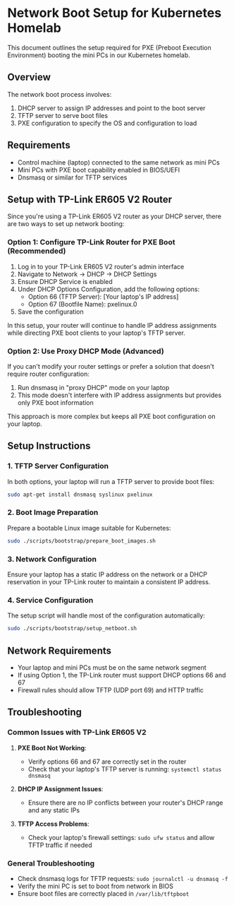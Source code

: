 # Network Boot Setup for Kubernetes Homelab

This document outlines the setup required for PXE (Preboot Execution Environment) booting the mini PCs in our Kubernetes homelab.

## Overview

The network boot process involves:
1. DHCP server to assign IP addresses and point to the boot server
2. TFTP server to serve boot files
3. PXE configuration to specify the OS and configuration to load

## Requirements

- Control machine (laptop) connected to the same network as mini PCs
- Mini PCs with PXE boot capability enabled in BIOS/UEFI
- Dnsmasq or similar for TFTP services

## Setup with TP-Link ER605 V2 Router

Since you're using a TP-Link ER605 V2 router as your DHCP server, there are two ways to set up network booting:

### Option 1: Configure TP-Link Router for PXE Boot (Recommended)

1. Log in to your TP-Link ER605 V2 router's admin interface
2. Navigate to Network → DHCP → DHCP Settings
3. Ensure DHCP Service is enabled
4. Under DHCP Options Configuration, add the following options:
   - Option 66 (TFTP Server): [Your laptop's IP address]
   - Option 67 (Bootfile Name): pxelinux.0
5. Save the configuration

In this setup, your router will continue to handle IP address assignments while directing PXE boot clients to your laptop's TFTP server.

### Option 2: Use Proxy DHCP Mode (Advanced)

If you can't modify your router settings or prefer a solution that doesn't require router configuration:

1. Run dnsmasq in "proxy DHCP" mode on your laptop
2. This mode doesn't interfere with IP address assignments but provides only PXE boot information

This approach is more complex but keeps all PXE boot configuration on your laptop.

## Setup Instructions

### 1. TFTP Server Configuration

In both options, your laptop will run a TFTP server to provide boot files:

```bash
sudo apt-get install dnsmasq syslinux pxelinux
```

### 2. Boot Image Preparation

Prepare a bootable Linux image suitable for Kubernetes:

```bash
sudo ./scripts/bootstrap/prepare_boot_images.sh
```

### 3. Network Configuration

Ensure your laptop has a static IP address on the network or a DHCP reservation in your TP-Link router to maintain a consistent IP address.

### 4. Service Configuration

The setup script will handle most of the configuration automatically:

```bash
sudo ./scripts/bootstrap/setup_netboot.sh
```

## Network Requirements

- Your laptop and mini PCs must be on the same network segment
- If using Option 1, the TP-Link router must support DHCP options 66 and 67
- Firewall rules should allow TFTP (UDP port 69) and HTTP traffic

## Troubleshooting

### Common Issues with TP-Link ER605 V2

1. **PXE Boot Not Working**:
   - Verify options 66 and 67 are correctly set in the router
   - Check that your laptop's TFTP server is running: `systemctl status dnsmasq`

2. **DHCP IP Assignment Issues**:
   - Ensure there are no IP conflicts between your router's DHCP range and any static IPs

3. **TFTP Access Problems**:
   - Check your laptop's firewall settings: `sudo ufw status` and allow TFTP traffic if needed

### General Troubleshooting

- Check dnsmasq logs for TFTP requests: `sudo journalctl -u dnsmasq -f`
- Verify the mini PC is set to boot from network in BIOS
- Ensure boot files are correctly placed in `/var/lib/tftpboot`